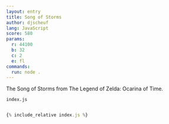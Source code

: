 ```yaml
---
layout: entry
title: Song of Storms
author: djscheuf
lang: JavaScript
score: 580
params:
  r: 44100
  b: 32
  c: 2
  e: fl
commands:
  run: node .
---
```


The Song of Storms from The Legend of Zelda: Ocarina of Time.

`index.js`
```js

{% include_relative index.js %}

```
